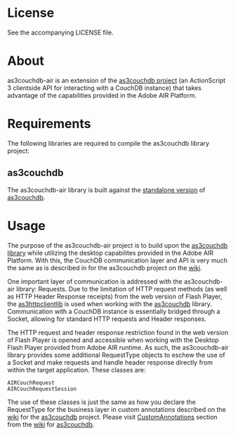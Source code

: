 # License

See the accompanying LICENSE file.

# About

as3couchdb-air is an extension of the [as3couchdb project](http://github.com/bustardcelly/as3couchdb) (an ActionScript 3 clientside API for interacting with a CouchDB instance)
that takes advantage of the capabilities provided in the Adobe AIR Platform.

# Requirements

The following libraries are required to compile the as3couchdb library project:

## as3couchdb

The as3couchdb-air library is built against the [standalone version](http://github.com/bustardcelly/as3couchdb/tree/master/bin/standalone/) of [as3couchdb](http://github.com/bustardcelly/as3couchdb).

# Usage 

The purpose of the as3couchdb-air project is to build upon the [as3couchdb library](http://github.com/bustardcelly/as3couchdb) while utilizing the desktop capabilites provided in the Adobe AIR Platform.
With this, the CouchDB communication layer and API is very much the same as is described in for the as3couchdb project on the [wiki](http://wiki.github.com/bustardcelly/as3couchdb/).

One important layer of communication is addressed with the as3couchdb-air library: Requests. Due to the limitation of HTTP request methods (as well as HTTP Header Response receipts) 
from the web version of Flash Player, the [as3httpclientlib](http://code.google.com/p/as3httpclientlib) is used when working with the [as3couchdb](http://github.com/bustardcelly/as3couchdb) library.
Communication with a CouchDB instance is essentially bridged through a Socket, allowing for standard HTTP requests and Header responses.

The HTTP request and header response restriction found in the web version of Flash Player is opened and accessible when working with the Desktop Flash Player provided from Adobe AIR runtime.
As such, the as3couchdb-air library provides some additional RequestType objects to eschew the use of a Socket and make requests and handle header response directly from within the
target application. These classes are:
  
    AIRCouchRequest
    AIRCouchRequestSession

The use of these classes is just the same as how you declare the RequestType for the business layer in custom annotations described on the [wiki](http://wiki.github.com/bustardcelly/as3couchdb/custom-annotations) for the [as3couchdb](http://github.com/bustardcelly/as3couchdb) project.
Please visit [CustomAnnotations](http://wiki.github.com/bustardcelly/as3couchdb/custom-annotations) section from the [wiki](http://wiki.github.com/bustardcelly/as3couchdb/custom-annotations) for [as3couchdb](http://github.com/bustardcelly/as3couchdb).